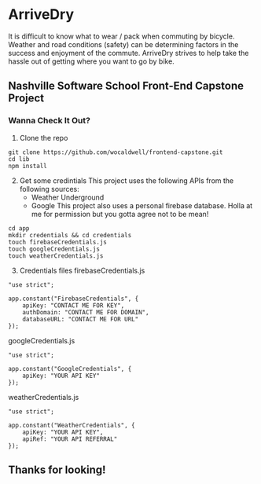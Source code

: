 # ArriveDry

It is difficult to know what to wear / pack when commuting by bicycle. Weather and road conditions (safety) can be determining factors in the success and enjoyment of the commute. ArriveDry strives to help take the hassle out of getting where you want to go by bike.

## Nashville Software School Front-End Capstone Project

### Wanna Check It Out?
1. Clone the repo
```
git clone https://github.com/wocaldwell/frontend-capstone.git
cd lib
npm install
```
2. Get some credintials
This project uses the following APIs from the following sources:
    * Weather Underground
    * Google
This project also uses a personal firebase database. Holla at me for permission but you gotta agree not to be mean!
```
cd app
mkdir credentials && cd credentials
touch firebaseCredentials.js
touch googleCredentials.js
touch weatherCredentials.js
```
3. Credentials files
firebaseCredentials.js
```
"use strict";

app.constant("FirebaseCredentials", {
    apiKey: "CONTACT ME FOR KEY",
    authDomain: "CONTACT ME FOR DOMAIN",
    databaseURL: "CONTACT ME FOR URL"
});
```
googleCredentials.js
```
"use strict";

app.constant("GoogleCredentials", {
    apiKey: "YOUR API KEY"
});
```
weatherCredentials.js
```
"use strict";

app.constant("WeatherCredentials", {
    apiKey: "YOUR API KEY",
    apiRef: "YOUR API REFERRAL"
});
```

## Thanks for looking!





